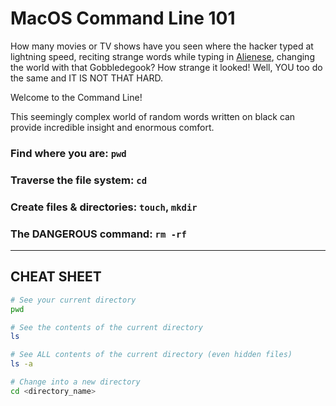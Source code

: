 # MacOS Command Line 101

How many movies or TV shows have you seen where the hacker typed at lightning
speed, reciting strange words while typing in [Alienese](http://futurama.wikia.com/wiki/Alienese), 
changing the world with that Gobbledegook?  How strange it looked!  Well, YOU
too do the same and IT IS NOT THAT HARD.  

Welcome to the Command Line!  

This seemingly complex world of random words written on black can provide 
incredible insight and enormous comfort.

### Find where you are: `pwd`

### Traverse the file system: `cd`

### Create files & directories: `touch`, `mkdir`

### The DANGEROUS command: `rm -rf`

---

## CHEAT SHEET

```bash
# See your current directory
pwd

# See the contents of the current directory
ls

# See ALL contents of the current directory (even hidden files)
ls -a

# Change into a new directory
cd <directory_name>
```
